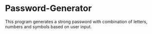 # Password-Generator
This program generates a strong password with combination of letters, numbers and symbols based on user input.
